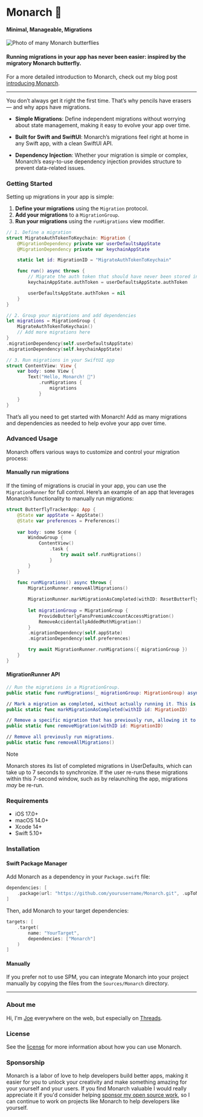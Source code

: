 # Monarch 🦋

#### Minimal, Manageable, Migrations

![Photo of many Monarch butterflies](Images/monarch.jpg)

#### Running migrations in your app has never been easier: inspired by the migratory Monarch butterfly.

For a more detailed introduction to Monarch, check out my blog post [introducing Monarch](https://build.ms/2024/10/23/minimal-manageable-migrations-with-monarch).

---

You don’t always get it right the first time. That’s why pencils have erasers — and why apps have migrations.

- **Simple Migrations**: Define independent migrations without worrying about state management, making it easy to evolve your app over time.

- **Built for Swift and SwiftUI**: Monarch’s migrations feel right at home in any Swift app, with a clean SwiftUI API.

- **Dependency Injection**: Whether your migration is simple or complex, Monarch’s easy-to-use dependency injection provides structure to prevent data-related issues.

### Getting Started

Setting up migrations in your app is simple:

1. **Define your migrations** using the `Migration` protocol.
2. **Add your migrations** to a `MigrationGroup`.
3. **Run your migrations** using the `runMigrations` view modifier.

```swift
// 1. Define a migration
struct MigrateAuthTokenToKeychain: Migration {
    @MigrationDependency private var userDefaultsAppState
    @MigrationDependency private var keychainAppState

    static let id: MigrationID = "MigrateAuthTokenToKeychain"

    func run() async throws {
        // Migrate the auth token that should have never been stored in UserDefaults over to the Keychain 😱
        keychainAppState.authToken = userDefaultsAppState.authToken

        userDefaultsAppState.authToken = nil
    }
}
```

```swift
// 2. Group your migrations and add dependencies
let migrations = MigrationGroup {
    MigrateAuthTokenToKeychain()
    // Add more migrations here
}
.migrationDependency(self.userDefaultsAppState)
.migrationDependency(self.keychainAppState)
```

```swift
// 3. Run migrations in your SwiftUI app
struct ContentView: View {
    var body: some View {
        Text("Hello, Monarch! 🦋")
            .runMigrations {
                migrations
            }
    }
}
```

That’s all you need to get started with Monarch! Add as many migrations and dependencies as needed to help evolve your app over time.

### Advanced Usage

Monarch offers various ways to customize and control your migration process:

#### Manually run migrations

If the timing of migrations is crucial in your app, you can use the `MigrationRunner` for full control. Here’s an example of an app that leverages Monarch’s functionality to manually run migrations:

```swift
struct ButterflyTrackerApp: App {
    @State var appState = AppState()
    @State var preferences = Preferences()
    
    var body: some Scene {
        WindowGroup {
            ContentView()
                .task { 
                    try await self.runMigrations()
                }
        }
    }
    
    func runMigrations() async throws {
        MigrationRunner.removeAllMigrations()

        MigrationRunner.markMigrationAsCompleted(withID: ResetButterflyListMigration.id)
        
        let migrationGroup = MigrationGroup {
            ProvideButterlyFansPremiumAccountAccessMigration()
            RemoveAccidentallyAddedMothMigration()
        }
        .migrationDependency(self.appState)
        .migrationDependency(self.preferences)

        try await MigrationRunner.runMigrations({ migrationGroup })
    }
}
```

#### MigrationRunner API

```swift
// Run the migrations in a MigrationGroup.
public static func runMigrations(_ migrationGroup: MigrationGroup) async throws

// Mark a migration as completed, without actually running it. This is useful when transitioning to Monarch from another migration system.
public static func markMigrationAsCompleted(withID id: MigrationID)

// Remove a specific migration that has previously run, allowing it to be re-run.
public static func removeMigration(withID id: MigrationID)

// Remove all previously run migrations.
public static func removeAllMigrations()
```

> [!NOTE]
> Monarch stores its list of completed migrations in UserDefaults, which can take up to 7 seconds to synchronize. If the user re-runs these migrations within this 7-second window, such as by relaunching the app, migrations *may* be re-run.


### Requirements

- iOS 17.0+
- macOS 14.0+
- Xcode 14+
- Swift 5.10+

### Installation

#### Swift Package Manager

Add Monarch as a dependency in your `Package.swift` file:

```swift
dependencies: [
    .package(url: "https://github.com/yourusername/Monarch.git", .upToNextMajor(from: "1.0.0"))
]
```

Then, add Monarch to your target dependencies:

```swift
targets: [
    .target(
        name: "YourTarget",
        dependencies: ["Monarch"]
    )
]
```

#### Manually

If you prefer not to use SPM, you can integrate Monarch into your project manually by copying the files from the `Sources/Monarch` directory.

---

### About me

Hi, I'm [Joe](http://fabisevi.ch) everywhere on the web, but especially on [Threads](https://threads.net/@mergesort).

### License

See the [license](LICENSE) for more information about how you can use Monarch.

### Sponsorship

Monarch is a labor of love to help developers build better apps, making it easier for you to unlock your creativity and make something amazing for your yourself and your users. If you find Monarch valuable I would really appreciate it if you'd consider helping [sponsor my open source work](https://github.com/sponsors/mergesort), so I can continue to work on projects like Monarch to help developers like yourself.

